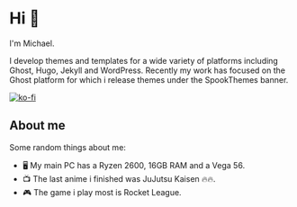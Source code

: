# Hi 👋

I'm Michael. 

I develop themes and templates for a wide variety of platforms including Ghost, Hugo, Jekyll and WordPress. Recently my work has focused on the Ghost platform for which i release themes under the SpookThemes banner.

[![ko-fi](https://ko-fi.com/img/githubbutton_sm.svg)](https://ko-fi.com/K3K245V5N)

## About me
Some random things about me: 
- 🖥️ My main PC has a Ryzen 2600, 16GB RAM and a Vega 56. 
- 📺 The last anime i finished was JuJutsu Kaisen 🔥🔥.
- 🎮 The game i play most is Rocket League.

